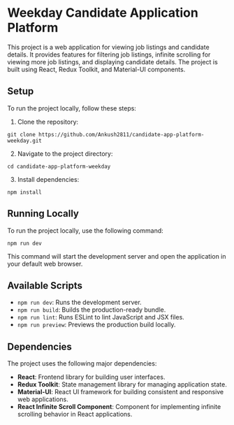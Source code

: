 # Weekday Candidate Application Platform

This project is a web application for viewing job listings and candidate details. It provides features for filtering job listings, infinite scrolling for viewing more job listings, and displaying candidate details. The project is built using React, Redux Toolkit, and Material-UI components.

## Setup

To run the project locally, follow these steps:

1. Clone the repository:

`git clone https://github.com/Ankush2811/candidate-app-platform-weekday.git`


2. Navigate to the project directory:

`cd candidate-app-platform-weekday`


3. Install dependencies:

`npm install`


## Running Locally

To run the project locally, use the following command:

`npm run dev`

This command will start the development server and open the application in your default web browser.

## Available Scripts

- `npm run dev`: Runs the development server.
- `npm run build`: Builds the production-ready bundle.
- `npm run lint`: Runs ESLint to lint JavaScript and JSX files.
- `npm run preview`: Previews the production build locally.

## Dependencies

The project uses the following major dependencies:

- **React**: Frontend library for building user interfaces.
- **Redux Toolkit**: State management library for managing application state.
- **Material-UI**: React UI framework for building consistent and responsive web applications.
- **React Infinite Scroll Component**: Component for implementing infinite scrolling behavior in React applications.
